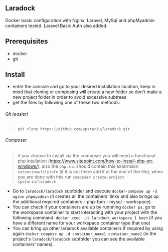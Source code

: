 ## Laradock
Docker basic configuration with Nginx, Laravel, MySql and phpMyadmin containers tested. 
Laravel Basic Auth also added.
    
## Prerequisites
- docker
- git

## Install
- enter the console and go to your desired installation location, keep in mind that cloning or composing will create a new folder 
so don't make a new project folder in order to avoid excessive subtrees
- get the files by following one of these two methods:
###### Git (easier)
> `git clone https://github.com/spatariu/laradock.git` 
###### Composer
> if you choose to install via the composer you will need a functional php intallation (https://www.sitepoint.com/how-to-install-php-on-windows/), 
also the `php.ini` should contain this externsion `extension=fileinfo` (if it is not there add it at the end of the file), when you are done with this 
run `composer create-project spatariu/laradock`
- Go to `laradock/laradock` subfolder and execute `docker-compose up -d nginx phpmyadmin` (it creates all the containers' links and also brings up 
the additional required containers - php-fpm - mysql - workspace).
- You can check if your containers are up by runnning `docker ps`, go to the workspace container to start interacting with your project 
with the following command: `docker exec -it laradock_workspace_1 bash` (if you have a different name for your workspace container type that one)
- You can bring up other laradock available containers if required by using again `docker-compose up -d container_name1 container_name2` (in the 
project's `laradock/laradock` subfolder you can see the available containers' names).